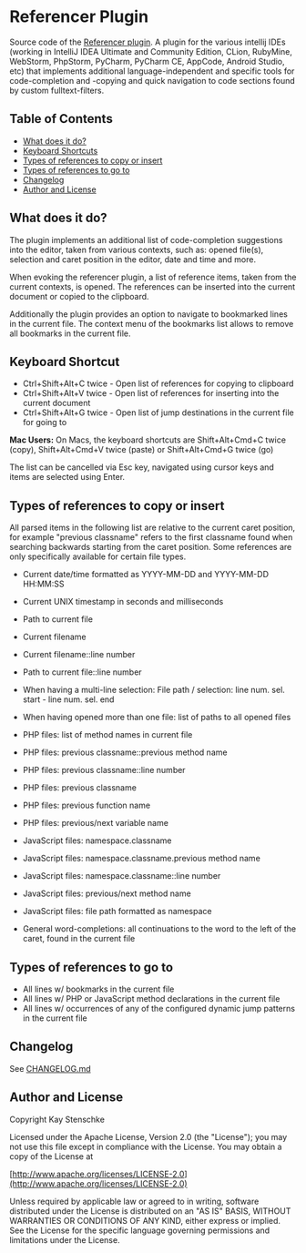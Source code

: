 # Referencer Plugin

Source code of the [Referencer plugin](http://plugins.intellij.net/plugin?pr=&pluginId=7104).
A plugin for the various intellij IDEs (working in IntelliJ IDEA Ultimate and Community Edition, 
CLion, RubyMine, WebStorm, PhpStorm, PyCharm, PyCharm CE, AppCode, Android Studio, etc) that
implements additional language-independent and specific tools for code-completion and -copying and 
quick navigation to code sections found by custom fulltext-filters.


## Table of Contents

* [What does it do?](#what-does-it-do)
* [Keyboard Shortcuts](#keyboard-shortcut)
* [Types of references to copy or insert](#types-of-references-to-copy-or-insert)
* [Types of references to go to](#types-of-references-to-go-to)
* [Changelog](#changelog)
* [Author and License](#author-and-license)


## What does it do?

The plugin implements an additional list of code-completion suggestions into the editor, taken from various
contexts, such as: opened file(s), selection and caret position in the editor, date and time and more.

When evoking the referencer plugin, a list of reference items, taken from the current contexts, is opened.
The references can be inserted into the current document or copied to the clipboard.

Additionally the plugin provides an option to navigate to bookmarked lines in the current file.
The context menu of the bookmarks list allows to remove all bookmarks in the current file.


## Keyboard Shortcut

* Ctrl+Shift+Alt+C twice - Open list of references for copying to clipboard
* Ctrl+Shift+Alt+V twice - Open list of references for inserting into the current document
* Ctrl+Shift+Alt+G twice - Open list of jump destinations in the current file for going to

**Mac Users:** On Macs, the keyboard shortcuts are Shift+Alt+Cmd+C twice (copy), Shift+Alt+Cmd+V twice (paste) or Shift+Alt+Cmd+G twice (go)

The list can be cancelled via Esc key, navigated using cursor keys and items are selected using Enter.


## Types of references to copy or insert

All parsed items in the following list are relative to the current caret position,
for example "previous classname" refers to the first classname found when searching backwards starting
from the caret position. Some references are only specifically available for certain file types.

* Current date/time formatted as YYYY-MM-DD and YYYY-MM-DD HH:MM:SS
* Current UNIX timestamp in seconds and milliseconds

* Path to current file
* Current filename
* Current filename::line number
* Path to current file::line number
* When having a multi-line selection: File path / selection: line num. sel. start - line num. sel. end
* When having opened more than one file: list of paths to all opened files

* PHP files: list of method names in current file
* PHP files: previous classname::previous method name
* PHP files: previous classname::line number
* PHP files: previous classname
* PHP files: previous function name
* PHP files: previous/next variable name

* JavaScript files: namespace.classname
* JavaScript files: namespace.classname.previous method name
* JavaScript files: namespace.classname::line number
* JavaScript files: previous/next method name
* JavaScript files: file path formatted as namespace

* General word-completions: all continuations to the word to the left of the caret, found in the current file


## Types of references to go to

* All lines w/ bookmarks in the current file
* All lines w/ PHP or JavaScript method declarations in the current file
* All lines w/ occurrences of any of the configured dynamic jump patterns in the current file


## Changelog

See [CHANGELOG.md](https://github.com/kstenschke/referencer-plugin/blob/master/CHANGELOG.md)


## Author and License

Copyright Kay Stenschke

Licensed under the Apache License, Version 2.0 (the "License");
you may not use this file except in compliance with the License.
You may obtain a copy of the License at

[http://www.apache.org/licenses/LICENSE-2.0](http://www.apache.org/licenses/LICENSE-2.0)

Unless required by applicable law or agreed to in writing, software
distributed under the License is distributed on an "AS IS" BASIS,
WITHOUT WARRANTIES OR CONDITIONS OF ANY KIND, either express or implied.
See the License for the specific language governing permissions and
limitations under the License.
